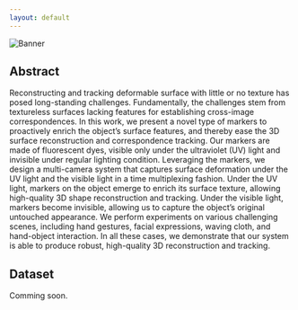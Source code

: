 ```yaml
---
layout: default
---
```


![Banner](./docs/assets/images/banner.png)

## Abstract
Reconstructing and tracking deformable surface with little or no texture has posed long-standing challenges. Fundamentally, the challenges stem from textureless surfaces lacking features for establishing cross-image correspondences. In this work, we present a novel type of markers to proactively enrich the object’s surface features, and thereby ease the 3D surface reconstruction and correspondence tracking. Our markers are made of fluorescent dyes, visible only under the ultraviolet (UV) light and invisible under regular lighting condition. Leveraging the markers, we design a multi-camera system that captures surface deformation under the UV light and the visible light in a time multiplexing fashion. Under the UV light, markers on the object emerge to enrich its surface texture, allowing high-quality 3D shape reconstruction and tracking. Under the visible light, markers become invisible, allowing us to capture the object’s original untouched appearance. We perform experiments on various challenging scenes, including hand gestures, facial expressions, waving cloth, and hand-object interaction. In all these cases, we demonstrate that our system is able to produce robust, high-quality 3D reconstruction and tracking.

## Dataset
Comming soon.

